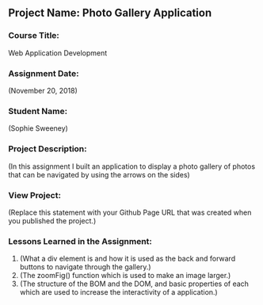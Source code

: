 ## Project Name:  Photo Gallery Application

### Course Title:
Web Application Development

### Assignment Date:  
(November 20, 2018)

### Student Name:  
(Sophie Sweeney)

### Project Description:
(In this assignment I built an application to display a photo gallery of photos that can be navigated by using the arrows on the sides)

### View Project:
(Replace this statement with your Github Page URL that was created when you 
 published the project.)

### Lessons Learned in the Assignment:
1. (What a div element is and how it is used as the back and forward buttons to navigate through the gallery.)
2. (The zoomFig() function which is used to make an image larger.)
3. (The structure of the BOM and the DOM, and basic properties of each which are used to increase the interactivity of a application.)

